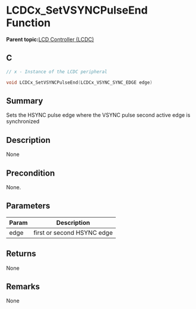 # LCDCx\_SetVSYNCPulseEnd Function

**Parent topic:**[LCD Controller \(LCDC\)](GUID-6C399A67-3956-464B-9055-02C390FC3228.md)

## C

```c
// x - Instance of the LCDC peripheral

void LCDCx_SetVSYNCPulseEnd(LCDCx_VSYNC_SYNC_EDGE edge)
```

## Summary

Sets the HSYNC pulse edge where the VSYNC pulse second active edge is synchronized

## Description

None

## Precondition

None.

## Parameters

|Param|Description|
|-----|-----------|
|edge|first or second HSYNC edge|

## Returns

None

## Remarks

None

